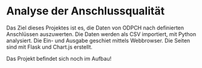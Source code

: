 # Analyse der Anschlussqualität

Das Ziel dieses Projektes ist es, die Daten von ODPCH nach definierten Anschlüssen auszuwerten. Die Daten werden als CSV importiert, mit Python analysiert.
Die Ein- und Ausgabe geschiet mittels Webbrowser. Die Seiten sind mit Flask und Chart.js erstellt.

Das Projekt befindet sich noch im Aufbau!
